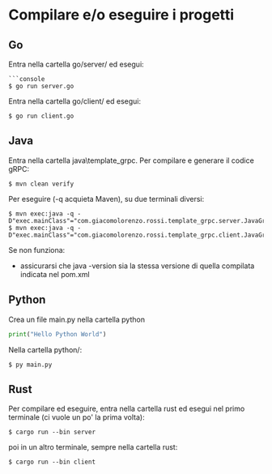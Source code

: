 # Compilare e/o eseguire i progetti 
## Go
Entra nella cartella go/server/ ed esegui:
```
```console
$ go run server.go
```
Entra nella cartella go/client/ ed esegui:
```console
$ go run client.go
```
## Java
Entra nella cartella java\template_grpc.
Per compilare e generare il codice gRPC:
```console
$ mvn clean verify
```
Per eseguire (-q acquieta Maven), su due terminali diversi:
```console
$ mvn exec:java -q -D"exec.mainClass"="com.giacomolorenzo.rossi.template_grpc.server.JavaGrpcServer"
$ mvn exec:java -q -D"exec.mainClass"="com.giacomolorenzo.rossi.template_grpc.client.JavaGrpcClient"
```

Se non funziona:
- assicurarsi che java -version sia la stessa versione di quella compilata indicata nel pom.xml
## Python
Crea un file main.py nella cartella python

```python
print("Hello Python World")
```
Nella cartella python/:

```console
$ py main.py
```
## Rust
Per compilare ed eseguire, entra nella cartella rust ed esegui nel primo terminale (ci vuole un po' la prima volta):
```console
$ cargo run --bin server
```
poi in un altro terminale, sempre nella cartella rust:
```console
$ cargo run --bin client
```

